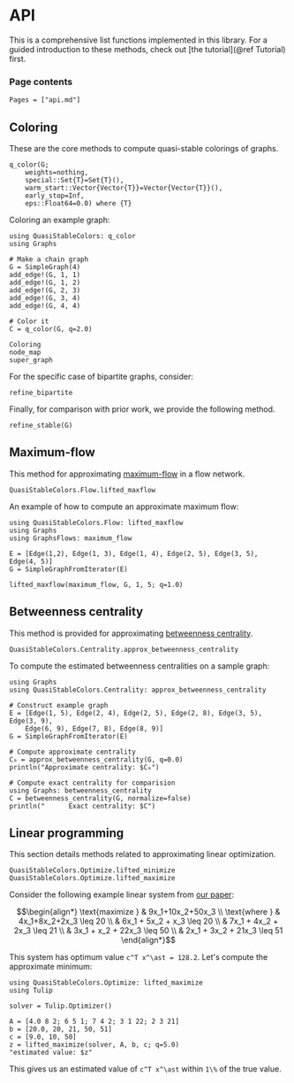 # API
This is a comprehensive list functions implemented in this library. For a guided introduction to these methods, check out [the tutorial](@ref Tutorial) first.
### Page contents
```@contents
Pages = ["api.md"]
```
## Coloring
These are the core methods to compute quasi-stable colorings of graphs.
```@docs
q_color(G;
    weights=nothing,
    special::Set{T}=Set{T}(),
    warm_start::Vector{Vector{T}}=Vector{Vector{T}}(),
    early_stop=Inf,
    eps::Float64=0.0) where {T}
```
Coloring an example graph:
```@example
using QuasiStableColors: q_color
using Graphs

# Make a chain graph
G = SimpleGraph(4)
add_edge!(G, 1, 1)
add_edge!(G, 1, 2)
add_edge!(G, 2, 3)
add_edge!(G, 3, 4)
add_edge!(G, 4, 4)

# Color it
C = q_color(G, q=2.0)
```

```@docs
Coloring
node_map
super_graph
```

For the specific case of bipartite graphs, consider:
```@docs
refine_bipartite
```

Finally, for comparison with prior work, we provide the following method.
```@docs
refine_stable(G)
```
## Maximum-flow
This method for approximating [maximum-flow](https://en.wikipedia.org/wiki/Maximum_flow_problem) in a flow network.
```@docs
QuasiStableColors.Flow.lifted_maxflow
```
An example of how to compute an approximate maximum flow:
```@example
using QuasiStableColors.Flow: lifted_maxflow
using Graphs
using GraphsFlows: maximum_flow

E = [Edge(1,2), Edge(1, 3), Edge(1, 4), Edge(2, 5), Edge(3, 5), Edge(4, 5)]
G = SimpleGraphFromIterator(E)

lifted_maxflow(maximum_flow, G, 1, 5; q=1.0)
```

## Betweenness centrality
This method is provided for approximating [betweenness centrality](https://en.wikipedia.org/wiki/Betweenness_centrality).
```@docs
QuasiStableColors.Centrality.approx_betweenness_centrality
```
To compute the estimated betweenness centralities on a sample graph:
```@example
using Graphs
using QuasiStableColors.Centrality: approx_betweenness_centrality

# Construct example graph
E = [Edge(1, 5), Edge(2, 4), Edge(2, 5), Edge(2, 8), Edge(3, 5), Edge(3, 9),
    Edge(6, 9), Edge(7, 8), Edge(8, 9)]
G = SimpleGraphFromIterator(E)

# Compute approximate centrality
C₀ = approx_betweenness_centrality(G, q=0.0)
println("Approximate centrality: $C₀")

# Compute exact centrality for comparision
using Graphs: betweenness_centrality
C = betweenness_centrality(G, normalize=false)
println("      Exact centrality: $C")
```
## Linear programming
This section details methods related to approximating linear optimization.
```@docs
QuasiStableColors.Optimize.lifted_minimize
QuasiStableColors.Optimize.lifted_maximize
```
Consider the following example linear system from [our paper](https://arxiv.org/abs/2211.11912):
```math
\begin{align*}
      \text{maximize } & 9x_1+10x_2+50x_3 \\
      \text{where } & 4x_1+8x_2+2x_3 \leq 20 \\
                       & 6x_1 + 5x_2 + x_3 \leq 20 \\
                       & 7x_1 + 4x_2 + 2x_3 \leq 21 \\
                       & 3x_1 + x_2 + 22x_3 \leq 50 \\
                       & 2x_1 + 3x_2 + 21x_3 \leq 51
\end{align*}
```
This system has optimum value ``c^T x^\ast = 128.2``. Let's compute the approximate minimum:
```@example
using QuasiStableColors.Optimize: lifted_maximize
using Tulip

solver = Tulip.Optimizer()

A = [4.0 8 2; 6 5 1; 7 4 2; 3 1 22; 2 3 21]
b = [20.0, 20, 21, 50, 51]
c = [9.0, 10, 50]
z = lifted_maximize(solver, A, b, c; q=5.0)
"estimated value: $z"
```
This gives us an estimated value of ``c^T x^\ast`` within ``1\%`` of the true value.
